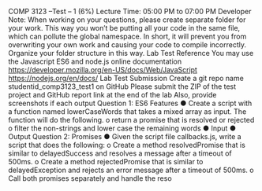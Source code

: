 COMP 3123 –Test – 1 (6%)
Lecture Time: 05:00 PM to 07:00 PM
Developer Note:
When working on your questions, please create separate folder for your work. This way you won’t be
putting all your code in the same file, which can pollute the global namespace. In short, it will prevent you
from overwriting your own work and causing your code to compile incorrectly.
Organize your folder structure in this way.
Lab Test Reference
You may use the Javascript ES6 and node.js online documentation
https://developer.mozilla.org/en-US/docs/Web/JavaScript
https://nodejs.org/en/docs/
Lab Test Submission
Create a git repo name studentid_comp3123_test1 on GitHub
Please submit the ZIP of the test project and GitHub report link at the end of the lab
Also, provide screenshots if each output
Question 1: ES6 Features
● Create a script with a function named lowerCaseWords that takes a mixed array as input.
The function will do the following.
o return a promise that is resolved or rejected
o filter the non-strings and lower case the remaining words
● Input
● Output
Question 2: Promises
● Given the script file callbacks.js, write a script that does the following:
o Create a method resolvedPromise that is similar to delayedSuccess and resolves a
message after a timeout of 500ms.
o Create a method rejectedPromise that is similar to delayedException and rejects an
error message after a timeout of 500ms.
o Call both promises separately and handle the reso